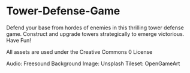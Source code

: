 # Tower-Defense-Game
Defend your base from hordes of enemies in this thrilling tower defense game. Construct and upgrade towers strategically to emerge victorious.
Have Fun!

All assets are used under the Creative Commons 0 License

Audio: Freesound
Background Image: Unsplash
Tileset: OpenGameArt
